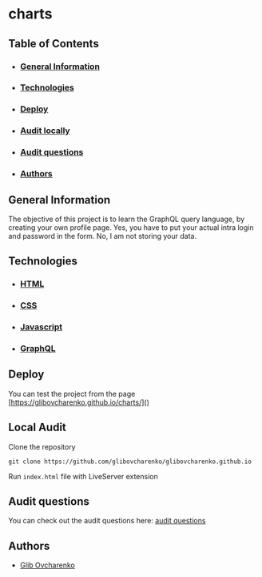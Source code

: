 # charts

## Table of Contents
- ### [General Information](#general-information)
- ### [Technologies](#technologies)
- ### [Deploy](#deploy)
- ### [Audit locally](#local-audit)
- ### [Audit questions](#audit-questions)
- ### [Authors](#authors)

## General Information
The objective of this project is to learn the GraphQL query language, by creating your own profile page.
Yes, you have to put your actual intra login and password in the form.
No, I am not storing your data.

## Technologies
- ### [HTML](https://www.w3.org/html/)
- ### [CSS](https://developer.mozilla.org/en-US/docs/Web/CSS)
- ### [Javascript](https://www.javascript.com/)
- ### [GraphQL](https://graphql.org/)

## Deploy
You can test the project from the page [https://glibovcharenko.github.io/charts/]()

## Local Audit
Clone the repository
```
git clone https://github.com/glibovcharenko/glibovcharenko.github.io

```

Run <code>index.html</code> file with LiveServer extension

## Audit questions
You can check out the audit questions here: [audit questions](
    https://github.com/01-edu/public/tree/master/subjects/graphql/audit
)

## Authors
- [Glib Ovcharenko](https://github.com/glibovcharenko)
